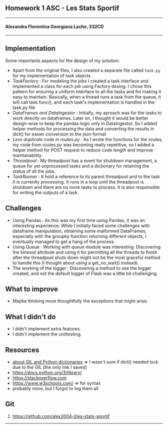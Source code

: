 ## Homework 1 ASC - Les Stats Sportif

---

#### Alexandra Florentina Georgiana Lache, 332CD
---

Implementation
---

Some importants aspects for the design of my solution:
- Apart from the original files, I also created a separate file called `task.py` for my implementation of task objects.
- _TaskFactory_ : For modeling the jobs I created a task interface and implemented a class for each job using Factory desing. I chose this pattern for ensuring a uniform interface to all the tasks and for making it easy to maintain. Basically, when a thread runs a task from the queue, it will call task.func(), and each task's implementation is handled in the task.py file
- _DataFrames and DataIngestor_ : Initially, my aproach was for the tasks to work directly on dataframes. Later on, I thought it would be better design-wise to keep the pandas logic only in DataIngestor. So I added helper methods for processing the data and converting the results in dict() for easier conversion to the json format
- _Less duplicate code in routes.py_ : As I wrote the functions for the routes, my code from routes.py was becoming really repetitive, so I added a helper method for POST request to reduce code length and improve maintanability.
- _Threadpool_ : My threadpool has a event for shutdown management, a queue for yet unprocessed tasks and a dictionary for retaining the status of all the jobs.
- _TaskRunner_ : It hold a reference to its parent threadpool and to the task it is currently processing. It runs in a loop until the threadpool is shutdown and there are no more tasks to process. It is also responsible for writing the outputs of a task.


Challenges
---
- Using Pandas : As this was my first time using Pandas, it was an interesting experience. While I initially faced some challenges with dataframe manipulation, obtaining some malformed DataFrames, especially with the groupby function returning different objects, I eventually managed to get a hang of the process.
- Using Queue : Working with queue module was interesting. Discovering the timeout attribute and using it for permitting all the threads to finish after the threadpool shuts down might not be the most graceful method to handle this (I thought about using a get_no_wait() instead).
- The working of the logger : Discovering a method to use the logger created, and not the default logger of Flask was a little bit challenging.

What to improve
---

- Maybe thinking more thoughtfully the exceptions that might arise.

What I didn't do
---
- I didn't implement extra features.
- I didn't implement the unittesting.


Resources
---
- [about GIL and Python dictionaries](https://stackoverflow.com/questions/1312331/using-a-global-dictionary-with-threads-in-python) => I wasn't sure if dict() needed lock due to the GIL (the only link I saved)
- https://docs.python.org/3/library/
- https://stackoverflow.com
- https://www.w3schools.com/ => for syntax
- probably more, but I forgot to log them all

Git
-
1. https://github.com/alex2004-l/les-stats-sportif 



---